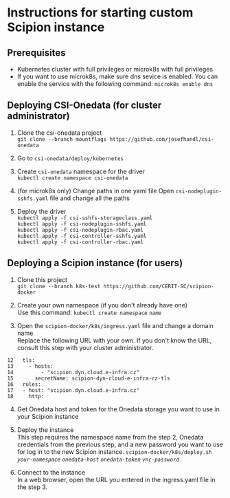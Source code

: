 # Instructions for starting custom Scipion instance

## Prerequisites

* Kubernetes cluster with full privileges or microk8s with full privileges
* If you want to use microk8s, make sure dns sevice is enabled. You can enable
the service with the following command: `microk8s enable dns`

## Deploying CSI-Onedata (for cluster administrator)

1. Clone the csi-onedata project  
  `git clone --branch mountflags https://github.com/josefhandl/csi-onedata`

2. Go to `csi-onedata/deploy/kubernetes`

3. Create `csi-onedata` namespace for the driver  
  `kubectl create namespace csi-onedata`

4. (for microk8s only) Change paths in one yaml file 
  Open `csi-nodeplugin-sshfs.yaml` file and change all the paths 

5. Deploy the driver  
  `kubectl apply -f csi-sshfs-storageclass.yaml`  
  `kubectl apply -f csi-nodeplugin-sshfs.yaml`  
  `kubectl apply -f csi-nodeplugin-rbac.yaml`  
  `kubectl apply -f csi-controller-sshfs.yaml`  
  `kubectl apply -f csi-controller-rbac.yaml`

## Deploying a Scipion instance (for users)

1. Clone this project  
  `git clone --branch k8s-test https://github.com/CERIT-SC/scipion-docker`

2. Create your own namespace (if you don't already have one)  
  Use this command: `kubectl create namespace` _`name`_

3. Open the `scipion-docker/k8s/ingress.yaml` file and change a domain name  
  Replace the following URL with your own. If you don't know the URL, consult
this step with your cluster administrator.  
```
12   tls:
13     - hosts:
14         - "scipion.dyn.cloud.e-infra.cz"
15       secretName: scipion-dyn-cloud-e-infra-cz-tls
16   rules:
17   - host: "scipion.dyn.cloud.e-infra.cz"
18     http:
```

4. Get Onedata host and token for the Onedata storage you want to use in your
Scipion instance

5. Deploy the instance  
  This step requires the namespace name from the step 2, Onedata credentials from the previous step, and a new password you want to use for log in to the new Scipion instance.
  `scipion-docker/k8s/deploy.sh` _`your-namespace`_ _`onedata-host`_ _`onedata-token`_ _`vnc-password`_

6. Connect to the instance  
  In a web browser, open the URL you entered in the ingress.yaml file in the step 3.
